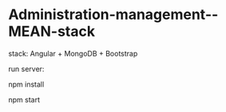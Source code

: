# Administration-management--MEAN-stack


stack: Angular + MongoDB + Bootstrap

run server:

npm install

npm start


